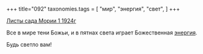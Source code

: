 +++
title="092"
taxonomies.tags = [
 "мир",
 "энергия",
 "свет",
]
+++

[Листы сада Мории 1 1924г](/agni/1924)

Все в мире тени Божьи, и в пятнах света играет Божественная [энергия](/tags/энергия).   

Будь светло вам!   


